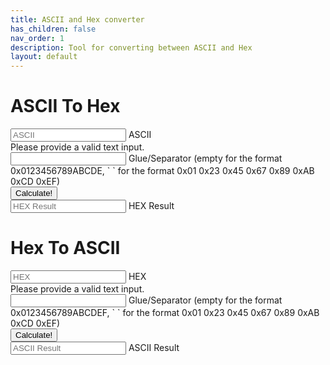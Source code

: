 ```yaml
---
title: ASCII and Hex converter
has_children: false
nav_order: 1
description: Tool for converting between ASCII and Hex
layout: default
---
```


<h1>ASCII To Hex</h1>
<form id="ascii-to-hex" novalidate>
    <div class="form-floating mb-3">
        <input type="text" class="form-control" placeholder="ASCII" name="ascii-to-hex" id="ascii-to-hex" required>
        <label for="ascii-to-hex">ASCII</label>
        <div class="invalid-feedback">
            Please provide a valid text input.
        </div>
    </div>
    <div class="form-floating mb-3">
        <input type="text" class="form-control" placeholder="Glue" name="ascii-to-hex-glue" id="ascii-to-hex-glue" value=" ">
        <label for="ascii-to-hex-glue">Glue/Separator (empty for the format 0x0123456789ABCDE, ` ` for the format 0x01 0x23 0x45 0x67 0x89 0xAB 0xCD 0xEF)</label>
    </div>
    <div class="mb-3">
        <input type="submit" class="btn btn-primary" value="Calculate!">
    </div>
    <div class="form-floating mb-3">
        <input readonly class="form-control" type="text" id="hex-result" placeholder="HEX Result">
        <label for="hex-result">HEX Result</label>
    </div>
</form>
<h1>Hex To ASCII</h1>
<form id="hex-to-ascii" novalidate>
    <div class="form-floating mb-3">
        <input type="text" class="form-control" placeholder="HEX" name="hex-to-ascii" id="hex-to-ascii" required>
        <label for="hex-to-ascii">HEX</label>
        <div class="invalid-feedback">
            Please provide a valid text input.
        </div>
    </div>
    <div class="form-floating mb-3">
        <input type="text" class="form-control" placeholder="Separator" name="hex-to-ascii-separator" id="hex-to-ascii-separator" value=" ">
        <label for="hex-to-ascii-separator">Glue/Separator (empty for the format 0x0123456789ABCDEF, ` ` for the format 0x01 0x23 0x45 0x67 0x89 0xAB 0xCD 0xEF)</label>
    </div>
    <div class="mb-3">
        <input type="submit" class="btn btn-primary" value="Calculate!">
    </div>
    <div class="form-floating mb-3">
        <input readonly class="form-control" type="text" id="ascii-result" placeholder="ASCII Result">
        <label for="ascii-result">ASCII Result</label>
    </div>
</form>
  
<script>

    function getChunks(s, i) {
        var a = [];
        do{ a.push(s.substring(0, i)) }  while( (s = s.substring(i)) != "" );
        return a;
    }

    var asciiToHexForm = document.getElementById('ascii-to-hex');
    asciiToHexForm.addEventListener('submit',(event) => {
        if (!asciiToHexForm.checkValidity()) {
            event.preventDefault();
            [...asciiToHexForm.elements].map(e => e.parentNode).forEach(e => e.classList.toggle('was-validated', true));
        } else {
            event.preventDefault();
            [...hexToAsciiForm.elements].map(e => e.parentNode).forEach(e => e.classList.toggle('was-validated', false));
            var fomrdata = new FormData(asciiToHexForm);
            var str = fomrdata.get('ascii-to-hex');
            var glue = fomrdata.get('ascii-to-hex-glue');
            var prefixi = glue !== "" ? "0x" : "";
            var prefix = glue === "" ? "0x" : "";
            var hex = prefix + ([...str].map((elem, n) => prefixi+Number(str.charCodeAt(n)).toString(16)).join(glue));
            document.getElementById('hex-result').value = hex;
        }
    });

    var hexToAsciiForm = document.getElementById('hex-to-ascii');
    hexToAsciiForm.addEventListener('submit',(event) => {
        if (!hexToAsciiForm.checkValidity()) {
            event.preventDefault();
            [...hexToAsciiForm.elements].map(e => e.parentNode).forEach(e => e.classList.toggle('was-validated', true));
        } else {
            event.preventDefault();
            [...hexToAsciiForm.elements].map(e => e.parentNode).forEach(e => e.classList.toggle('was-validated', false));
            var fomrdata = new FormData(hexToAsciiForm);
            var str = fomrdata.get('hex-to-ascii');
            var separator = fomrdata.get('hex-to-ascii-separator');
            var ascii = separator === "" ? getChunks(str.substring(2),2).map(el => String.fromCharCode(parseInt(el, 16))).join('') : str.split(separator).map(el => String.fromCharCode(Number(el))).join('');
            document.getElementById('ascii-result').value = ascii;
        }
        
    });
    
</script>
